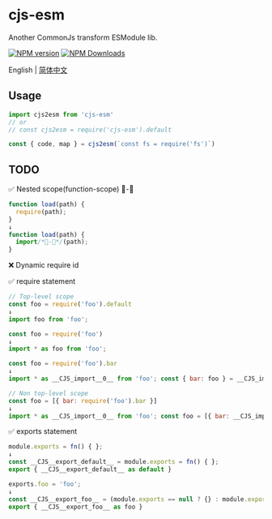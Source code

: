 # cjs-esm

Another CommonJs transform ESModule lib.

[![NPM version](https://img.shields.io/npm/v/cjs-esm.svg?style=flat)](https://npmjs.org/package/cjs-esm)
[![NPM Downloads](https://img.shields.io/npm/dm/cjs-esm.svg?style=flat)](https://npmjs.org/package/cjs-esm)

English | [简体中文](https://github.com/caoxiemeihao/cjs-esm/blob/main/README.zh-CN.md)

## Usage

```js
import cjs2esm from 'cjs-esm'
// or
// const cjs2esm = require('cjs-esm').default

const { code, map } = cjs2esm(`const fs = require('fs')`)
```

## TODO

✅ Nested scope(function-scope) 🚧-🐞

```js
function load(path) {
  require(path);
}
↓
function load(path) {
  import/*🚧-🐞*/(path);
}
```

❌ Dynamic require id

✅ require statement

```js
// Top-level scope
const foo = require('foo').default
↓
import foo from 'foo';

const foo = require('foo')
↓
import * as foo from 'foo';

const foo = require('foo').bar
↓
import * as __CJS_import__0__ from 'foo'; const { bar: foo } = __CJS_import__0__;

// Non top-level scope
const foo = [{ bar: require('foo').bar }]
↓
import * as __CJS_import__0__ from 'foo'; const foo = [{ bar: __CJS_import__0__.bar }]
```

✅ exports statement

```js
module.exports = fn() { };
↓
const __CJS__export_default__ = module.exports = fn() { };
export { __CJS__export_default__ as default }

exports.foo = 'foo';
↓
const __CJS__export_foo__ = (module.exports == null ? {} : module.exports).foo;
export { __CJS__export_foo__ as foo }
```

